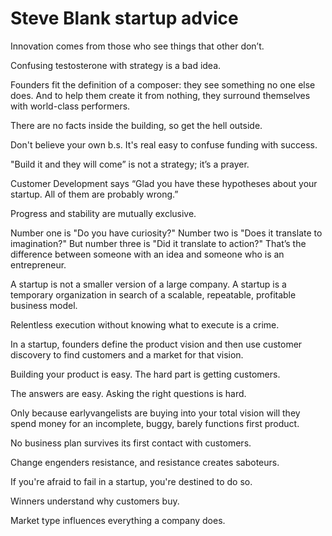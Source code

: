 # Steve Blank startup advice

Innovation comes from those who see things that other don’t.

Confusing testosterone with strategy is a bad idea.

Founders fit the definition of a composer: they see something no one else does. And to help them create it from nothing, they surround themselves with world-class performers.

There are no facts inside the building, so get the hell outside.

Don't believe your own b.s. It's real easy to confuse funding with success.

"Build it and they will come” is not a strategy; it’s a prayer.

Customer Development says “Glad you have these hypotheses about your startup. All of them are probably wrong.”

Progress and stability are mutually exclusive.

Number one is "Do you have curiosity?" Number two is "Does it translate to imagination?" But number three is "Did it translate to action?" That’s the difference between someone with an idea and someone who is an entrepreneur.

A startup is not a smaller version of a large company. A startup is a temporary organization in search of a scalable, repeatable, profitable business model.

Relentless execution without knowing what to execute is a crime.

In a startup, founders define the product vision and then use customer discovery to find customers and a market for that vision.

Building your product is easy. The hard part is getting customers.

The answers are easy. Asking the right questions is hard.

Only because earlyvangelists are buying into your total vision will they spend money for an incomplete, buggy, barely functions first product.

No business plan survives its first contact with customers.

Change engenders resistance, and resistance creates saboteurs.

If you're afraid to fail in a startup, you're destined to do so.

Winners understand why customers buy.

Market type influences everything a company does.
